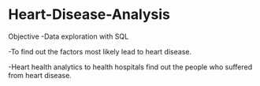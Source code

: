 # Heart-Disease-Analysis


Objective 
-Data exploration with SQL

-To find out the factors most likely lead to heart disease.  

-Heart health analytics to health hospitals find out the people who suffered from heart disease.  
